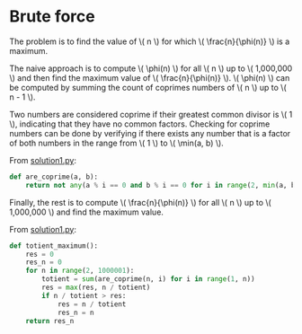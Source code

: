 # Brute force

The problem is to find the value of \\( n \\) for which \\( \frac{n}{\phi(n)} \\) is a maximum.

The naive approach is to compute \\( \phi(n) \\) for all \\( n \\) up to \\( 1,000,000 \\) and then find the maximum value of \\( \frac{n}{\phi(n)} \\).
\\( \phi(n) \\) can be computed by summing the count of coprimes numbers of \\( n \\) up to \\( n - 1 \\).

Two numbers are considered coprime if their greatest common divisor is \\( 1 \\), indicating that they have no common factors.
Checking for coprime numbers can be done by verifying if there exists any number that is a factor of both numbers in the range from \\( 1 \\) to \\( \min(a, b) \\).

From [solution1.py](https://github.com/TurtleSmoke/Project-Euler/blob/main/problems/problem_0069/solution1.py):

```python
def are_coprime(a, b):
    return not any(a % i == 0 and b % i == 0 for i in range(2, min(a, b) + 1))
```

Finally, the rest is to compute \\( \frac{n}{\phi(n)} \\) for all \\( n \\) up to \\( 1,000,000 \\) and find the maximum value.

From [solution1.py](https://github.com/TurtleSmoke/Project-Euler/blob/main/problems/problem_0069/solution1.py):

```python
def totient_maximum():
    res = 0
    res_n = 0
    for n in range(2, 1000001):
        totient = sum(are_coprime(n, i) for i in range(1, n))
        res = max(res, n / totient)
        if n / totient > res:
            res = n / totient
            res_n = n
    return res_n
```
